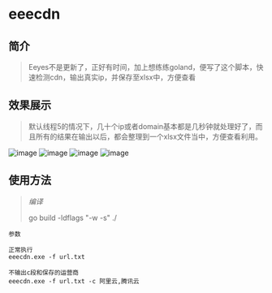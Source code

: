# eeecdn

## 简介
> Eeyes不是更新了，正好有时间，加上想练练goland，便写了这个脚本，快速检测cdn，输出真实ip，并保存至xlsx中，方便查看

## 效果展示
> 默认线程5的情况下，几十个ip或者domain基本都是几秒钟就处理好了，而且所有的结果在输出以后，都会整理到一个xlsx文件当中，方便查看利用。
>

![image](https://github.com/user-attachments/assets/65102361-e654-4d90-8f58-51d975aa9eff)
![image](https://github.com/user-attachments/assets/9dd56a3f-2a0f-438e-8447-35fcc9be03c8)
![image](https://github.com/user-attachments/assets/87fe97de-bbdb-4c0e-9c66-7015081421c3)
![image](https://github.com/user-attachments/assets/2791f449-8059-4273-b8ee-7e3ce124ad83)

## 使用方法
> *编译*
>
> go build -ldflags "-w -s" ./

```
参数

正常执行
eeecdn.exe -f url.txt

不输出c段和保存的运营商
eeecdn.exe -f url.txt -c 阿里云,腾讯云
```

